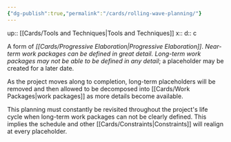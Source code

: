 ```yaml
---
{"dg-publish":true,"permalink":"/cards/rolling-wave-planning/"}
---
```


up:: [[Cards/Tools and Techniques\|Tools and Techniques]] 
x:: 
d:: c

A form of *[[Cards/Progressive Elaboration\|Progressive Elaboration]]*. *Near-term work packages can be defined in great detail. Long-term work packages may not be able to be defined in any detail*; a placeholder may be created for a later date.

As the project moves along to completion, long-term placeholders will be removed and then allowed to be decomposed into [[Cards/Work Packages\|work packages]] as more details become available.

This planning must constantly be revisited throughout the project's life cycle when long-term work packages can not be clearly defined. This implies the schedule and other [[Cards/Constraints\|Constraints]] will realign at every placeholder. 